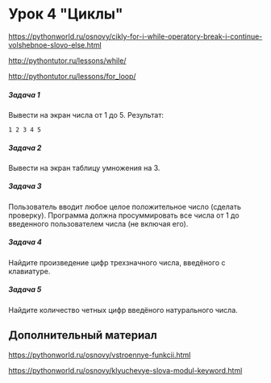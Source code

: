 # Урок 4 "Циклы"

https://pythonworld.ru/osnovy/cikly-for-i-while-operatory-break-i-continue-volshebnoe-slovo-else.html

http://pythontutor.ru/lessons/while/

http://pythontutor.ru/lessons/for_loop/

##### Задача 1
Вывести на экран числа от 1 до 5. Результат:

`1 2 3 4 5`

##### Задача 2
Вывести на экран таблицу умножения на 3.

##### Задача 3
Пользователь вводит любое целое положительное число (сделать проверку). Программа должна просуммировать все числа от 1 до введенного пользователем числа (не включая его).

##### Задача 4
Найдите произведение цифр трехзначного числа, введёного с клавиатуре.

##### Задача 5

Найдите количество четных цифр введёного натурального числа.

## Дополнительный материал

https://pythonworld.ru/osnovy/vstroennye-funkcii.html

https://pythonworld.ru/osnovy/klyuchevye-slova-modul-keyword.html
